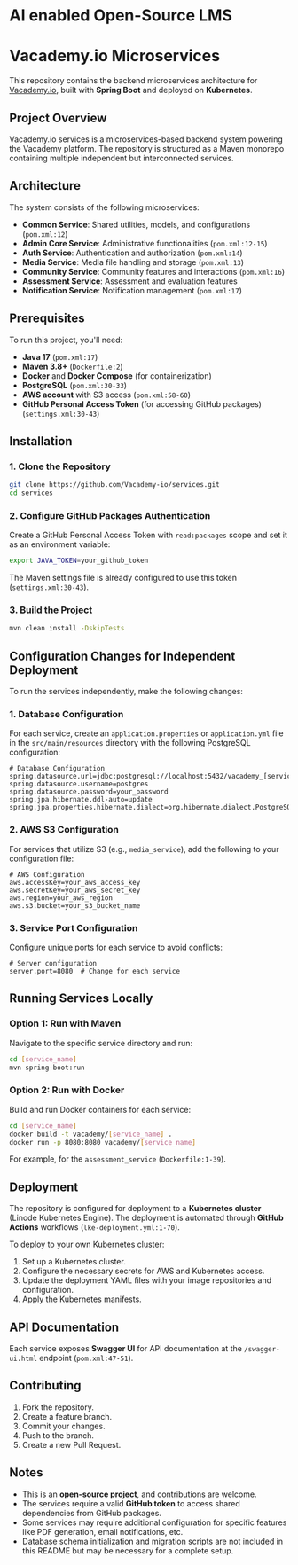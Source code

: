 # AI enabled Open-Source LMS

# Vacademy.io Microservices

This repository contains the backend microservices architecture for [Vacademy.io](https://vacademy.io), built with **Spring Boot** and deployed on **Kubernetes**.

## Project Overview

Vacademy.io services is a microservices-based backend system powering the Vacademy platform. The repository is structured as a Maven monorepo containing multiple independent but interconnected services.

## Architecture

The system consists of the following microservices:

- **Common Service**: Shared utilities, models, and configurations (`pom.xml:12`)
- **Admin Core Service**: Administrative functionalities (`pom.xml:12-15`)
- **Auth Service**: Authentication and authorization (`pom.xml:14`)
- **Media Service**: Media file handling and storage (`pom.xml:13`)
- **Community Service**: Community features and interactions (`pom.xml:16`)
- **Assessment Service**: Assessment and evaluation features
- **Notification Service**: Notification management (`pom.xml:17`)

## Prerequisites

To run this project, you'll need:

- **Java 17** (`pom.xml:17`)
- **Maven 3.8+** (`Dockerfile:2`)
- **Docker** and **Docker Compose** (for containerization)
- **PostgreSQL** (`pom.xml:30-33`)
- **AWS account** with S3 access (`pom.xml:58-60`)
- **GitHub Personal Access Token** (for accessing GitHub packages) (`settings.xml:30-43`)

## Installation

### 1. Clone the Repository

```bash
git clone https://github.com/Vacademy-io/services.git
cd services
```

### 2. Configure GitHub Packages Authentication

Create a GitHub Personal Access Token with `read:packages` scope and set it as an environment variable:

```bash
export JAVA_TOKEN=your_github_token
```

The Maven settings file is already configured to use this token (`settings.xml:30-43`).

### 3. Build the Project

```bash
mvn clean install -DskipTests
```

## Configuration Changes for Independent Deployment

To run the services independently, make the following changes:

### 1. Database Configuration

For each service, create an `application.properties` or `application.yml` file in the `src/main/resources` directory with the following PostgreSQL configuration:

```properties
# Database Configuration
spring.datasource.url=jdbc:postgresql://localhost:5432/vacademy_[service_name]
spring.datasource.username=postgres
spring.datasource.password=your_password
spring.jpa.hibernate.ddl-auto=update
spring.jpa.properties.hibernate.dialect=org.hibernate.dialect.PostgreSQLDialect
```

### 2. AWS S3 Configuration

For services that utilize S3 (e.g., `media_service`), add the following to your configuration file:

```properties
# AWS Configuration
aws.accessKey=your_aws_access_key
aws.secretKey=your_aws_secret_key
aws.region=your_aws_region
aws.s3.bucket=your_s3_bucket_name
```

### 3. Service Port Configuration

Configure unique ports for each service to avoid conflicts:

```properties
# Server configuration
server.port=8080  # Change for each service
```

## Running Services Locally

### Option 1: Run with Maven

Navigate to the specific service directory and run:

```bash
cd [service_name]
mvn spring-boot:run
```

### Option 2: Run with Docker

Build and run Docker containers for each service:

```bash
cd [service_name]
docker build -t vacademy/[service_name] .
docker run -p 8080:8080 vacademy/[service_name]
```

For example, for the `assessment_service` (`Dockerfile:1-39`).

## Deployment

The repository is configured for deployment to a **Kubernetes cluster** (Linode Kubernetes Engine). The deployment is automated through **GitHub Actions** workflows (`lke-deployment.yml:1-70`).

To deploy to your own Kubernetes cluster:

1. Set up a Kubernetes cluster.
2. Configure the necessary secrets for AWS and Kubernetes access.
3. Update the deployment YAML files with your image repositories and configuration.
4. Apply the Kubernetes manifests.

## API Documentation

Each service exposes **Swagger UI** for API documentation at the `/swagger-ui.html` endpoint (`pom.xml:47-51`).

## Contributing

1. Fork the repository.
2. Create a feature branch.
3. Commit your changes.
4. Push to the branch.
5. Create a new Pull Request.

## Notes

- This is an **open-source project**, and contributions are welcome.
- The services require a valid **GitHub token** to access shared dependencies from GitHub packages.
- Some services may require additional configuration for specific features like PDF generation, email notifications, etc.
- Database schema initialization and migration scripts are not included in this README but may be necessary for a complete setup.
